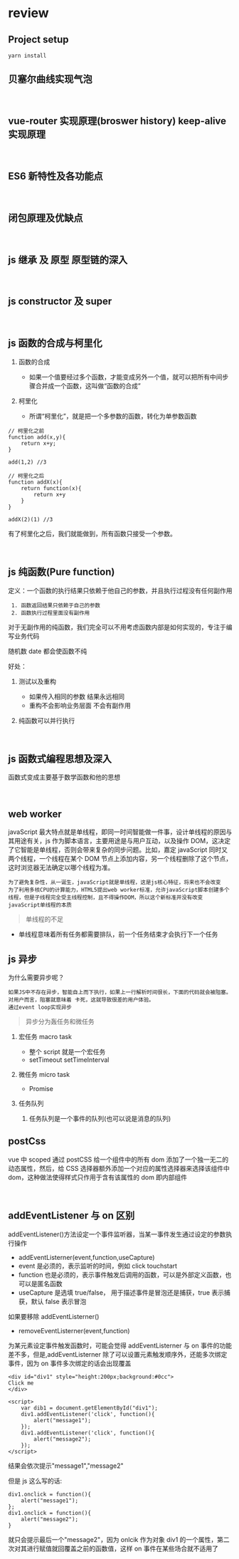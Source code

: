 # review

## Project setup

```
yarn install
```

## 贝塞尔曲线实现气泡

</br>

## vue-router 实现原理(broswer history) keep-alive 实现原理

</br>

## ES6 新特性及各功能点

</br>

## 闭包原理及优缺点

</br>

## js 继承 及 原型 原型链的深入

</br>

## js constructor 及 super

</br>

## js 函数的合成与柯里化

1. 函数的合成

    - 如果一个值要经过多个函数，才能变成另外一个值，就可以把所有中间步骤合并成一个函数，这叫做“函数的合成”

2. 柯里化
    - 所谓“柯里化”，就是把一个多参数的函数，转化为单参数函数

```
// 柯里化之前
function add(x,y){
    return x+y;
}

add(1,2) //3

// 柯里化之后
function addX(x){
    return function(x){
        return x+y
    }
}

addX(2)(1) //3

```

有了柯里化之后，我们就能做到，所有函数只接受一个参数。

</br>

## js 纯函数(Pure function)

定义：一个函数的执行结果只依赖于他自己的参数，并且执行过程没有任何副作用

```
 1. 函数返回结果只依赖于自己的参数
 2. 函数执行过程里面没有副作用
```

对于无副作用的纯函数，我们完全可以不用考虑函数内部是如何实现的，专注于编写业务代码

随机数 date 都会使函数不纯

好处：

1. 测试以及重构

    - 如果传入相同的参数 结果永远相同
    - 重构不会影响业务层面 不会有副作用

2. 纯函数可以并行执行

</br>

## js 函数式编程思想及深入

函数式变成主要基于数学函数和他的思想

</br>

## web worker

javaScript 最大特点就是单线程，即同一时间智能做一件事，设计单线程的原因与其用途有关，js 作为脚本语言，主要用途是与用户互动，以及操作 DOM，这决定了它智能是单线程，否则会带来复杂的同步问题。比如，嘉定 javaScript 同时又两个线程，一个线程在某个 DOM 节点上添加内容，另一个线程删除了这个节点，这时浏览器无法确定以哪个线程为准。

```
为了避免复杂性，从一诞生，javaScript就是单线程，这是js核心特征，将来也不会改变
为了利用多核CPU的计算能力，HTML5提出web worker标准，允许javaScript脚本创建多个线程，但是子线程完全受主线程控制，且不得操作DOM，所以这个新标准并没有改变javaScript单线程的本质
```

> 单线程的不足

-   单线程意味着所有任务都需要排队，前一个任务结束才会执行下一个任务

## js 异步

为什么需要异步呢？

```
如果JS中不存在异步，智能自上而下执行，如果上一行解析时间很长，下面的代码就会被阻塞。对用户而言，阻塞就意味着 卡死，这就导致很差的用户体验。
通过event loop实现异步

```

> 异步分为轰任务和微任务

1. 宏任务 macro task

    - 整个 script 就是一个宏任务
    - setTimeout setTimeInterval

2. 微任务 micro task

    - Promise

3. 任务队列
    1. 任务队列是一个事件的队列(也可以说是消息的队列)

## postCss

vue 中 scoped 通过 postCSS 给一个组件中的所有 dom 添加了一个独一无二的动态属性，然后，给 CSS 选择器额外添加一个对应的属性选择器来选择该组件中 dom，这种做法使得样式只作用于含有该属性的 dom 即内部组件

</br>

## addEventListener 与 on 区别

addEventListener()方法设定一个事件监听器，当某一事件发生通过设定的参数执行操作

-   addEventListerner(event,function,useCapture)
-   event 是必须的，表示监听的时间，例如 click touchstart
-   function 也是必须的，表示事件触发后调用的函数，可以是外部定义函数，也可以是匿名函数
-   useCapture 是选填 true/false， 用于描述事件是冒泡还是捕获，true 表示捕获，默认 false 表示冒泡

如果要移除 addEventListerner()

-   removeEventListerner(event,function)

为某元素设定事件触发函数时，可能会觉得 addEventListerner 与 on 事件的功能差不多，但是,addEventListerner 除了可以设置元素触发顺序外，还能多次绑定事件，因为 on 事件多次绑定的话会出现覆盖

```
<div id="div1" style="height:200px;background:#0cc">
Click me
</div>

<script>
	var dib1 = document.getElementById("div1");
	div1.addEventListener('click', function(){
		alert("message1");
	});
	div1.addEventListener('click', function(){
		alert("message2");
	});
</script>

```

结果会依次提示"message1","message2"

但是 js 这么写的话:

```
div1.onclick = function(){
	alert("message1");
};
div1.onclick = function(){
	alert("message2");
}
```

就只会提示最后一个"message2"，因为 onlcik 作为对象 div1 的一个属性，第二次对其进行赋值就回覆盖之前的函数值，这样 on 事件在某些场合就不适用了
